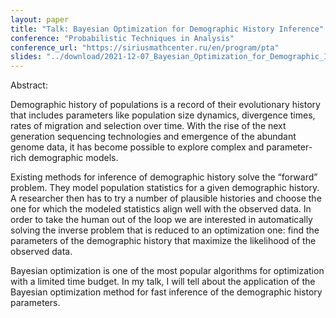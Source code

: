 ```yaml
---
layout: paper
title: "Talk: Bayesian Optimization for Demographic History Inference"
conference: "Probabilistic Techniques in Analysis"
conference_url: "https://siriusmathcenter.ru/en/program/pta"
slides: "../download/2021-12-07_Bayesian_Optimization_for_Demographic_Inference.html"
---
```



Abstract:

Demographic history of populations is a record of their evolutionary history that includes parameters like population size dynamics, divergence times, rates of migration and selection over time. With the rise of the next generation sequencing technologies and emergence of the abundant genome data, it has become possible to explore complex and parameter-rich demographic models.

Existing methods for inference of demographic history solve the “forward” problem. They model population statistics for a given demographic history. A researcher then has to try a number of plausible histories and choose the one for which the modeled statistics align well with the observed data. In order to take the human out of the loop we are interested in automatically solving the inverse problem that is reduced to an optimization one: find the parameters of the demographic history that maximize the likelihood of the observed data.

Bayesian optimization is one of the most popular algorithms for optimization with a limited time budget. In my talk, I will tell about the application of the Bayesian optimization method for fast inference of the demographic history parameters.
